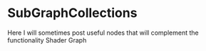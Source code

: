 # SubGraphCollections
Here I will sometimes post useful nodes that will complement the functionality Shader Graph

